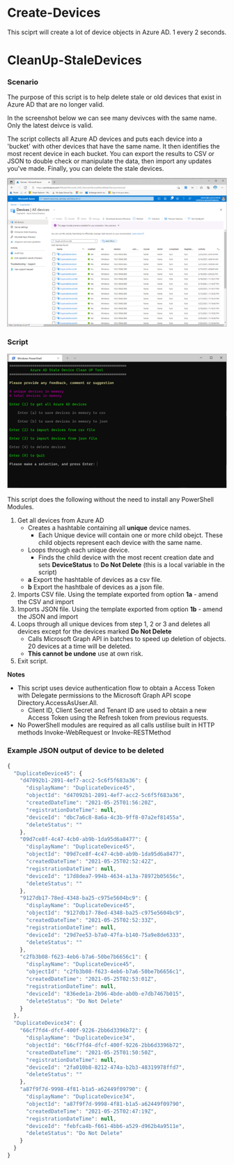 # Create-Devices

This sciprt will create a lot of device objects in Azure AD. 1 every 2 seconds.

# CleanUp-StaleDevices

### Scenario

The purpose of this script is to help delete stale or old devices that exist in Azure AD that are no longer valid. 

In the screenshot below we can see many devivces with the same name. Only the latest deivce is valid.

The script collects all Azure AD devices and puts each device into a 'bucket' with other devices that have the same name. It then identifies the most recent device in each bucket. You can export the results to CSV or JSON to double check or manipulate the data, then import any updates you've made. Finally, you can delete the stale devices.

![Powershell Menu](img/DuplicateDevicesSameName.png)

### Script

![Powershell Menu](img/PowerShellMenu01.gif)

This script does the following without the need to install any PowerShell Modules.
1. Get all devices from Azure AD
   - Creates a hashtable containing all **unique** device names. 
     - Each Unique device will contain one or more child obejct. These child objects represent each device with the same name.
   - Loops through each unique device.
     - Finds the child device with the most recent creation date and sets **DeviceStatus** to **Do Not Delete** (this is a local variable in the script)
   - **a** Export the hashtable of devices as a csv file.
   - **b** Export the hashtbale of devices as a json file.
2. Imports CSV file. Using the template exported from option **1a** - amend the CSV and import
3. Imports JSON file. Using the template exported from option **1b** - amend the JSON and import
4. Loops through all unique devices from step 1, 2 or 3 and deletes all devices except for the devices marked **Do Not Delete**
    - Calls Microsoft Graph API in batches to speed up deletion of objects. 20 devices at a time will be deleted.
    - **This cannot be undone** use at own risk.
9. Exit script.

**Notes**
- This script uses device authentication flow to obtain a Access Token with Delegate permissions to the Microsoft Graph API scope Directory.AccessAsUser.All.
  -   Client ID, Client Secret and Tenant ID are used to obtain a new Access Token using the Refresh token from previous requests.
- No PowerShell modules are required as all calls ustilise built in HTTP methods Invoke-WebRequest or Invoke-RESTMethod

### Example JSON output of device to be deleted

```javascript
{
  "DuplicateDevice45": {
    "d47092b1-2891-4ef7-acc2-5c6f5f683a36": {
      "displayName": "DuplicateDevice45",
      "objectId": "d47092b1-2891-4ef7-acc2-5c6f5f683a36",
      "createdDateTime": "2021-05-25T01:56:20Z",
      "registrationDateTime": null,
      "deviceId": "dbc7a6c8-8a6a-4c3b-9ff8-07a2ef81455a",
      "deleteStatus": ""
    },
    "09d7ce8f-4c47-4cb0-ab9b-1da95d6a8477": {
      "displayName": "DuplicateDevice45",
      "objectId": "09d7ce8f-4c47-4cb0-ab9b-1da95d6a8477",
      "createdDateTime": "2021-05-25T02:52:42Z",
      "registrationDateTime": null,
      "deviceId": "17d8dea7-994b-4634-a13a-78972b05656c",
      "deleteStatus": ""
    },
    "9127db17-78ed-4348-ba25-c975e5604bc9": {
      "displayName": "DuplicateDevice45",
      "objectId": "9127db17-78ed-4348-ba25-c975e5604bc9",
      "createdDateTime": "2021-05-25T02:52:33Z",
      "registrationDateTime": null,
      "deviceId": "29d7ee53-b7a0-47fa-b140-75a9e8de6333",
      "deleteStatus": ""
    },
    "c2fb3b08-f623-4eb6-b7a6-50be7b6656c1": {
      "displayName": "DuplicateDevice45",
      "objectId": "c2fb3b08-f623-4eb6-b7a6-50be7b6656c1",
      "createdDateTime": "2021-05-25T02:53:01Z",
      "registrationDateTime": null,
      "deviceId": "836ede1a-2b96-4bde-ab0b-e7db7467b015",
      "deleteStatus": "Do Not Delete"
    }
  },
  "DuplicateDevice34": {
    "66cf7fd4-dfcf-400f-9226-2bb6d3396b72": {
      "displayName": "DuplicateDevice34",
      "objectId": "66cf7fd4-dfcf-400f-9226-2bb6d3396b72",
      "createdDateTime": "2021-05-25T01:50:50Z",
      "registrationDateTime": null,
      "deviceId": "2fa010b8-8212-474a-b2b3-48319978ffd7",
      "deleteStatus": ""
    },
    "a87f9f7d-9998-4f81-b1a5-a62449f09790": {
      "displayName": "DuplicateDevice34",
      "objectId": "a87f9f7d-9998-4f81-b1a5-a62449f09790",
      "createdDateTime": "2021-05-25T02:47:19Z",
      "registrationDateTime": null,
      "deviceId": "febfca4b-f661-4bb6-a529-d962b4a9511e",
      "deleteStatus": "Do Not Delete"
    }
  }
}

```